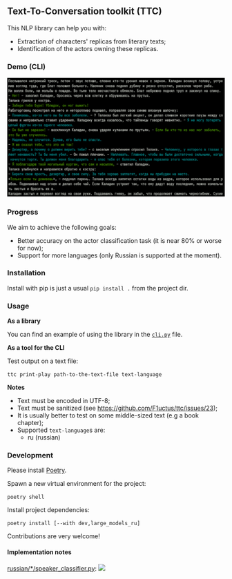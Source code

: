 ## Text-To-Conversation toolkit (TTC)

This NLP library can help you with:

- Extraction of characters' replicas from literary texts;
- Identification of the actors owning these replicas.

### Demo (CLI)

![](assets/demo-cli.png)

### Progress

We aim to achieve the following goals:

- Better accuracy on the actor classification task
  (it is near 80% or worse for now);
- Support for more languages
  (only Russian is supported at the moment).

### Installation

Install with pip is just a usual `pip install .` from the project dir.

### Usage

**As a library**

You can find an example of using the library in the [`cli.py`](ttc/cli.py) file.

**As a tool for the CLI**

Test output on a text file:

```console
ttc print-play path-to-the-text-file text-language
```

**Notes**

- Text must be encoded in UTF-8;
- Text must be sanitized (see https://github.com/F1uctus/ttc/issues/23);
- It is usually better to test on some middle-sized text (e.g a book chapter);
- Supported `text-language`s are:
    + ru (russian)

### Development

Please install [Poetry](https://python-poetry.org).

Spawn a new virtual environment for the project:

```console
poetry shell
```

Install project dependencies:

```console
poetry install [--with dev,large_models_ru]
```

Contributions are very welcome!

#### Implementation notes

[russian/*/speaker_classifier.py](ttc/language/russian/pipelines/speaker_classifier.py):
![](http://www.plantuml.com/plantuml/svg/ZPFRYXfF4CRl-ocA_T-uVz1Wo18GbKr2X0Mp25ww8ZDQherZzz3T9Z47o0FaChTvkNsIz5Jtb7F8mHljmpVVLxzgwjQwnBZZ8HCxkK70G-vEi46xDZ9tKYjXzrBbYKaEa4c5xfGZQEDsMbHkl8T3-2m09bgvkVo4q7yPT_V90OV3TrhfyHZUwAEHQCHN8Pnq6S8wIwoLszFAvfZiqLWX5lyleTiTmrJhN0Jdgpk7fbYa9t2-i0pj5IGsI8eV642lruD5Rl3zCYmDvfbS9t6dyAEZfIWj2saFrMPLOC48ehv7_Q13YfZxygU5uZzCqvkR5nHNrCStx3WxPmv6C0l5aCdCh-RvNh2P_vuFupypiz-36APZ0EYiO0Yosx-6ByDd_eH9eGjzWdfGfEsG202QmYKiffDbL457aeXbJzz-SBkYKeIoKHqp1_nwPGiQ744rWAUVt__O2owNZ5zPAnzL-534xychTb7TjBjJm7cQnS2NJ6ycrUEIU3WwP6qTcdaKCCBPjI7u6uQFivYOzQvJ1buNWHMaqaRKJHdjBAXlstWSJ93-YJmcgetNXYVYuDUurGRVqXNZjUDPTZaanRKGeuLWmmeWNmlUN0mdbKLVhbQ13ufZeep3Mu6zAwNCsooc9RoCc6jeGf-DHDEPqSyYqTYt6r2Ew_FMJBVdEGWMAReFYAe-oZJB_vpZIP9bQRBUjoVvDp2ilh1deQvMnqeNKIx8kt5NtxRQLCqSmRrM675aLhEbarWkBTde5jNcUCX-0G00)
